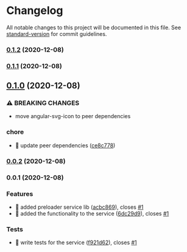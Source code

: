 # Changelog

All notable changes to this project will be documented in this file. See [standard-version](https://github.com/conventional-changelog/standard-version) for commit guidelines.

### [0.1.2](https://github.com/pjlamb12/angular-svg-icon-preloader/compare/v1.0.0...v0.1.2) (2020-12-08)

### [0.1.1](https://github.com/pjlamb12/angular-svg-icon-preloader/compare/v0.1.0...v0.1.1) (2020-12-08)

## [0.1.0](https://github.com/pjlamb12/angular-svg-icon-preloader/compare/v0.0.2...v0.1.0) (2020-12-08)


### ⚠ BREAKING CHANGES

* move angular-svg-icon to peer dependencies

### chore

* 🤖 update peer dependencies ([ce8c778](https://github.com/pjlamb12/angular-svg-icon-preloader/commit/ce8c778e202b099deb4bc9c0330725123cdc5cd5))

### [0.0.2](https://github.com/pjlamb12/angular-svg-icon-preloader/compare/v0.0.1...v0.0.2) (2020-12-08)

### 0.0.1 (2020-12-08)


### Features

* 🎸 added preloader service lib ([acbc869](https://github.com/pjlamb12/angular-svg-icon-preloader/commit/acbc8694a4456646b7a1eeadc1920e89a6eb5c49)), closes [#1](https://github.com/pjlamb12/angular-svg-icon-preloader/issues/1)
* 🎸 added the functionality to the service ([6dc29d9](https://github.com/pjlamb12/angular-svg-icon-preloader/commit/6dc29d9bd48ab121972c185bc6fc51a2bbf9cc59)), closes [#1](https://github.com/pjlamb12/angular-svg-icon-preloader/issues/1)


### Tests

* 💍 write tests for the service ([f921d62](https://github.com/pjlamb12/angular-svg-icon-preloader/commit/f921d62866169acf9d01fcef228de19b53d0d8d7)), closes [#1](https://github.com/pjlamb12/angular-svg-icon-preloader/issues/1)
